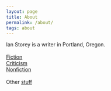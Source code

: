 ```yaml
---
layout: page
title: About
permalink: /about/
tags: about
---
```


Ian Storey is a writer in Portland, Oregon. <br>
<br>
<a href="{{ site.baseurl }}/category/fiction">Fiction</a>
<br>
<a href="{{ site.baseurl }}/category/criticism">Criticism</a>
<br>
<a href="{{ site.baseurl }}/category/nonfiction">Nonfiction</a>
<br>
<br>
Other <a href="https://www.thestoreysofar.com/">stuff</a>
<br>
<!--<a href="http://www.thestoreysofar.com/blog/">Design</a>
<br>
<a href="{{ site.baseurl }}/copywriting">Copy</a>
<br>
<a href="{{ site.baseurl }}/cv">CV</a>
<br>-->
